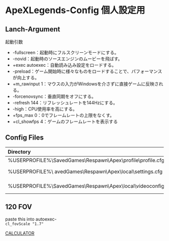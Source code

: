 # ApeXLegends-Config 個人設定用

## Lanch-Argument
起動引数
- -fullscreen：起動時にフルスクリーンモードにする。
- -novid：起動時のソースエンジンのムービーを飛ばす。
- +exec autoexec：自動読み込み設定をロードする。
- -preload：ゲーム開始時に様々なものをロードすることで、パフォーマンスが向上する。
- +m_rawinput 1：マウスの入力がWindowsを介さずに直接ゲームに反映される。
- -forcenovsync：垂直同期をオフにする。
- -refresh 144：リフレッシュレートを144Hzにする。
- -high：CPU使用率を高にする。
- +fps_max 0：0でフレームレートの上限をなくす。
- +cl_showfps 4：ゲームのフレームレートを表示する
## Config Files

|Directory|Variable|
|:--|--:|
|%USERPROFILE%\SavedGames\Respawn\Apex\profile\profile.cfg|cl_fovScale|
|%USERPROFILE%\ avedGames\Respawn\Apex\local\settings.cfg|mouse_sensitivity mouse_zoomed_sensitivity_scalar_0|
|%USERPROFILE%\SavedGames\Respawn\Apex\local\videoconfig.txt|setting.defaultres setting.defaultresheight|

## 120 FOV
paste this into autoexec- <br>
`cl_fovScale "1.7"`

[CALCULATOR](https://jscalc.io/embed/Q1gf45VCY4tmm2dq?utm_medium=referral&utm_campaign=JSCalc%20Blog&utm_source=JSCalc%20blog)
